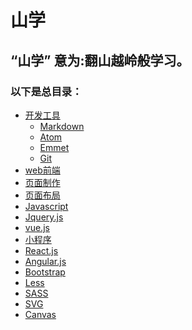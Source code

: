 # 山学

## “山学” 意为:翻山越岭般学习。

### 以下是总目录：

- [开发工具](/chapter1/00_TOC.md)
  - [Markdown](chapter1/01_markdown.md)  
  - [Atom](chapter1/02_atom.md)  
  - [Emmet](chapter1/03_emmet.md)
  - [Git](chapter1/04_git.md)  
- [web前端](/chapter2/00_TOC.md)
 - [页面制作](/chapter2/01_00_TOC.md)
 - [页面布局](/chapter2/02_00_TOC.md)
 - [Javascript](/chapter2/03_00_TOC.md)
 - [Jquery.js](/chapter2/04_00_TOC.md)
 - [vue.js](/chapter2/05_00_TOC.md)
 - [小程序](/chapter2/06_00_TOC.md)
 - [React.js](/chapter2/06_00_TOC.md)
 - [Angular.js](/chapter2/07_00_TOC.md)
 - [Bootstrap ](/chapter2/08_00_TOC.md)
 - [Less](/chapter2/09_00_TOC.md)
 - [SASS](/chapter2/10_00_TOC.md)
 - [SVG]()  
 - [Canvas]()
